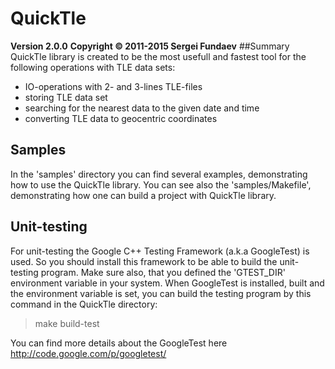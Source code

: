 # QuickTle
**Version 2.0.0**
**Copyright &copy; 2011-2015 Sergei Fundaev**
##Summary
QuickTle library is created to be the most usefull and fastest tool for the following operations with TLE data sets:

* IO-operations with 2- and 3-lines TLE-files
* storing TLE data set
* searching for the nearest data to the given date and time
* converting TLE data to geocentric coordinates

## Samples
In the 'samples' directory you can find several examples,   demonstrating  how  to  use  the  QuickTle library.  You can  see  also the 'samples/Makefile', demonstrating  how  one  can  build  a  project with
 QuickTle library.

## Unit-testing
For unit-testing the  Google C++ Testing Framework (a.k.a  GoogleTest)  is  used.  So  you  should install this framework to be able to build the unit-testing  program.  Make sure  also, that you defined the 'GTEST_DIR' environment variable in your system. When  GoogleTest is  installed,  built and the environment variable is set, you can  build the  testing program by this command in the QuickTle directory:

> make build-test

 You can find more details about the GoogleTest here  http://code.google.com/p/googletest/
